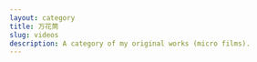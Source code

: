 ```yaml
---
layout: category
title: 万花筒
slug: videos
description: A category of my original works (micro films).
---
```


